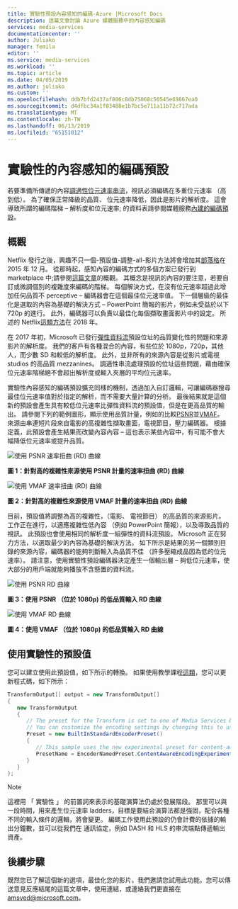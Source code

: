 ```yaml
---
title: 實驗性預設內容感知的編碼-Azure |Microsoft Docs
description: 這篇文章討論 Azure 媒體服務中的內容感知編碼
services: media-services
documentationcenter: ''
author: Juliako
manager: femila
editor: ''
ms.service: media-services
ms.workload: ''
ms.topic: article
ms.date: 04/05/2019
ms.author: juliako
ms.custom: ''
ms.openlocfilehash: ddb7bfd2437af806c8db75068c50545e69867ea0
ms.sourcegitcommit: d4dfbc34a1f03488e1b7bc5e711a11b72c717ada
ms.translationtype: MT
ms.contentlocale: zh-TW
ms.lasthandoff: 06/13/2019
ms.locfileid: "65151012"
---
```

# <a name="experimental-preset-for-content-aware-encoding"></a>實驗性的內容感知的編碼預設

若要準備所傳遞的內容[調適性位元速率串流](https://en.wikipedia.org/wiki/Adaptive_bitrate_streaming)，視訊必須編碼在多重位元速率 （高到低）。 為了確保正常降級的品質、 位元速率降低，因此是影片的解析度。 這會導致所謂的編碼階梯 – 解析度和位元速率; 的資料表請參閱媒體服務[內建的編碼預設](https://docs.microsoft.com/rest/api/media/transforms/createorupdate#encodernamedpreset)。

## <a name="overview"></a>概觀

Netflix 發行之後，興趣不只一個-預設值-調整-all-影片方法將會增加其[部落格](https://medium.com/netflix-techblog/per-title-encode-optimization-7e99442b62a2)在 2015 年 12 月。 從那時起，感知內容的編碼方式的多個方案已發行到 marketplace 中;請參閱[這篇文章](https://www.streamingmedia.com/Articles/Editorial/Featured-Articles/Buyers-Guide-to-Per-Title-Encoding-130676.aspx)的概觀。 其概念是視訊的內容的要注意，若要自訂或微調個別的複雜度來編碼的階梯。 每個解決方式，在沒有位元速率超過此增加任何品質不 perceptive – 編碼器會在這個最佳位元速率值。 下一個層級的最佳化是選取的內容為基礎的解決方式 – PowerPoint 簡報的影片，例如未受益於以下 720p 的進行。 此外，編碼器可以負責以最佳化每個擷取畫面影片中的設定。 所述的 Netflix[這類方法](https://medium.com/netflix-techblog/optimized-shot-based-encodes-now-streaming-4b9464204830)在 2018 年。

在 2017 年初，Microsoft 已發行[彈性資料流](autogen-bitrate-ladder.md)預設位址的品質變化性的問題和來源影片的解析度。 我們的客戶有各種混合的內容，有些位於 1080p，720p，其他人，而少數 SD 和較低的解析度。 此外，並非所有的來源內容是從影片或電視 studios 的高品質 mezzanines。 調適性串流處理預設的位址這些問題，藉由確保位元速率階梯絕不會超出解析度或輸入夾層的平均位元速率。

實驗性內容感知的編碼預設擴充同樣的機制，透過加入自訂邏輯，可讓編碼器搜尋最佳位元速率值對於指定的解析，而不需要大量計算的分析。 最後結果就是這個新的預設會產生具有較低位元速率比彈性資料流的預設值，但是在更高品質的輸出。 請參閱下列的範例圖形，顯示使用品質計量，例如的比較[PSNR](https://en.wikipedia.org/wiki/Peak_signal-to-noise_ratio)並[VMAF](https://en.wikipedia.org/wiki/Video_Multimethod_Assessment_Fusion)。 來源由串連短片段來自電影的高複雜性擷取畫面，電視節目，壓力編碼器。 根據定義，此預設會產生結果而改變內容內容 – 這也表示某些內容中，有可能不會大幅降低位元速率或提升品質。

![使用 PSNR 速率扭曲 (RD) 曲線](media/cae-experimental/msrv1.png)

**圖 1：針對高的複雜性來源使用 PSNR 計量的速率扭曲 (RD) 曲線**

![使用 VMAF 速率扭曲 (RD) 曲線](media/cae-experimental/msrv2.png)

**圖 2：針對高的複雜性來源使用 VMAF 計量的速率扭曲 (RD) 曲線**

目前，預設值將調整為高的複雜性，（電影、 電視節目） 的高品質的來源影片。 工作正在進行，以適應複雜性低內容 （例如 PowerPoint 簡報），以及導致品質的視訊。 此預設也會使用相同的解析度一組彈性的資料流預設。 Microsoft 正在努力方法，以選取最少的內容為基礎的解決方法。 如下所示是結果的另一個類別目錄的來源內容，編碼器的能夠判斷輸入為品質不佳 （許多壓縮成品因為低的位元速率）。 請注意，使用實驗性預設編碼器決定產生一個輸出層 – 夠低位元速率，使大部分的用戶端就能夠播放不含懸置的資料流。

![使用 PSNR RD 曲線](media/cae-experimental/msrv3.png)

**圖 3：使用 PSNR （位於 1080p) 的低品質輸入 RD 曲線**

![使用 VMAF RD 曲線](media/cae-experimental/msrv4.png)

**圖 4：使用 VMAF （位於 1080p) 的低品質輸入 RD 曲線**

## <a name="use-the-experimental-preset"></a>使用實驗性的預設值

您可以建立使用此預設值，如下所示的轉換。 如果使用教學課程[這類](stream-files-tutorial-with-api.md)，您可以更新程式碼，如下所示：

```csharp
TransformOutput[] output = new TransformOutput[]
{
   new TransformOutput
   {
      // The preset for the Transform is set to one of Media Services built-in sample presets.
      // You can customize the encoding settings by changing this to use "StandardEncoderPreset" class.
      Preset = new BuiltInStandardEncoderPreset()
      {
         // This sample uses the new experimental preset for content-aware encoding
         PresetName = EncoderNamedPreset.ContentAwareEncodingExperimental
      }
   }
};
```

> [!NOTE]
> 這裡用 「 實驗性 」 的前置詞來表示的基礎演算法仍處於發展階段。 那里可以與一段時間，用來產生位元速率 ladders，目標是要結合演算法都是強固，配合各種不同的輸入條件的邏輯，將會變更。 編碼工作使用此預設的仍會計費的依據的輸出分鐘數，並可以從我們在 通訊協定，例如 DASH 和 HLS 的串流端點傳遞輸出資產。

## <a name="next-steps"></a>後續步驟

既然您已了解這個新的選項，最佳化您的影片，我們邀請您試用此功能。您可以傳送意見反應結尾的這篇文章中，使用連結，或連絡我們更直接在<amsved@microsoft.com>。
